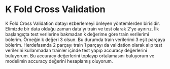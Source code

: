 # K Fold Cross Validation

K Fold Cross Validation datayı ezberlemeyi önleyen yöntemlerden birisidir.
Elimizde bir data olduğu zaman data'yı train ve test olarak 2'ye ayırırız.
İlk başlangıçta test verilerine bakmadan k değerime göre train verilerimi bölerim. Örneğin k değeri 3 olsun. Bu durumda train verilerimi 3 eşit parçaya bölerim. Herdefasında 2 parçayı train 1 parçayı da validation olarak alıp test verilerini kullanmadan trainler içinde test yapıp accuracy değerlerini buluyorum. Bu accuracy değerlerini toplayıp ortalamasını buluyorum ve modelimin accuracy değerini hesaplamış oluyorum. 
